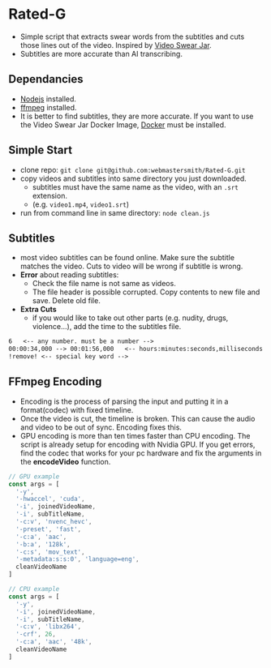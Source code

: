 # Rated-G

- Simple script that extracts swear words from the subtitles and cuts those lines out of the video. Inspired by [Video Swear Jar](https://github.com/jveldboom/video-swear-jar).
- Subtitles are more accurate than AI transcribing.

## Dependancies

- [Nodejs](https://nodejs.org/en/download/package-manager) installed.
- [ffmpeg](https://www.ffmpeg.org/download.html) installed.
- It is better to find subtitles, they are more accurate. If you want to use the Video Swear Jar Docker Image, [Docker](https://docs.docker.com/engine/install/) must be installed.

## Simple Start

- clone repo: `git clone git@github.com:webmastersmith/Rated-G.git`
- copy videos and subtitles into same directory you just downloaded.
  - subtitles must have the same name as the video, with an `.srt` extension.
  - (e.g. `video1.mp4`, `video1.srt`)
- run from command line in same directory: `node clean.js`

## Subtitles

- most video subtitles can be found online. Make sure the subtitle matches the video. Cuts to video will be wrong if subtitle is wrong.
- **Error** about reading subtitles:
  - Check the file name is not same as videos.
  - The file header is possible corrupted. Copy contents to new file and save. Delete old file.
- **Extra Cuts**
  - if you would like to take out other parts (e.g. nudity, drugs, violence...), add the time to the subtitles file.

```txt
6   <-- any number. must be a number -->
00:00:34,000 --> 00:01:56,000   <-- hours:minutes:seconds,milliseconds -->
!remove! <-- special key word -->
```

## FFmpeg Encoding

- Encoding is the process of parsing the input and putting it in a format(codec) with fixed timeline.
- Once the video is cut, the timeline is broken. This can cause the audio and video to be out of sync. Encoding fixes this.
- GPU encoding is more than ten times faster than CPU encoding. The script is already setup for encoding with Nvidia GPU. If you get errors, find the codec that works for your pc hardware and fix the arguments in the **encodeVideo** function.

```js
// GPU example
const args = [
  '-y',
  '-hwaccel', 'cuda',
  '-i', joinedVideoName,
  '-i', subTitleName,
  '-c:v', 'nvenc_hevc',
  '-preset', 'fast',
  '-c:a', 'aac',
  '-b:a', '128k',
  '-c:s', 'mov_text',
  '-metadata:s:s:0', 'language=eng',
  cleanVideoName
]

// CPU example
const args = [
  '-y',
  '-i', joinedVideoName,
  '-i', subTitleName,
  '-c:v', 'libx264',
  '-crf', 26,
  '-c:a', 'aac', '48k',
  cleanVideoName
]
```